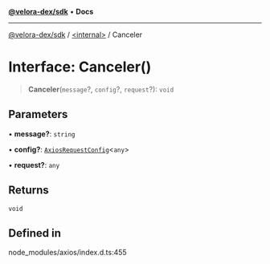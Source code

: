 [**@velora-dex/sdk**](../../README.md) • **Docs**

***

[@velora-dex/sdk](../../globals.md) / [\<internal\>](../README.md) / Canceler

# Interface: Canceler()

> **Canceler**(`message`?, `config`?, `request`?): `void`

## Parameters

• **message?**: `string`

• **config?**: [`AxiosRequestConfig`](AxiosRequestConfig.md)\<`any`\>

• **request?**: `any`

## Returns

`void`

## Defined in

node\_modules/axios/index.d.ts:455
